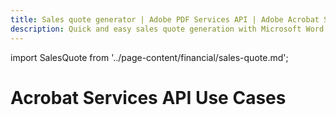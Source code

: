 ```yaml
---
title: Sales quote generator | Adobe PDF Services API | Adobe Acrobat Services
description: Quick and easy sales quote generation with Microsoft Word templates and your data using Document Generation service. Our PDF Services API helps you create, convert, OCR PDFs and more. Free 6-month trial. Learn more today.
---
```


import SalesQuote from '../page-content/financial/sales-quote.md';

<Hero slots="heading" variant="fullwidth" theme="dark"  customLayout className="herobgImage Hero-Banner"/>

# Acrobat Services API Use Cases

<MenuWrapperComponent  menuItem= 'subMenuPages'  slots="content"  repeat="1" theme="lightest" className="Sales-Quote"/>

<SalesQuote />
